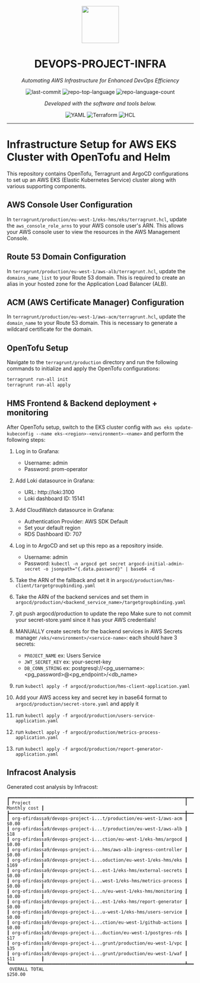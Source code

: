<p align="center">
  <img src="https://cdn-icons-png.flaticon.com/512/6295/6295417.png" width="100" />
</p>
<p align="center">
    <h1 align="center">DEVOPS-PROJECT-INFRA</h1>
</p>
<p align="center">
    <em>Automating AWS Infrastructure for Enhanced DevOps Efficiency</em>
</p>
<p align="center">
	<img src="https://img.shields.io/github/last-commit/org-ofirdassa9/devops-project-infra?style=flat&logo=git&logoColor=white&color=0080ff" alt="last-commit">
	<img src="https://img.shields.io/github/languages/top/org-ofirdassa9/devops-project-infra?style=flat&color=0080ff" alt="repo-top-language">
	<img src="https://img.shields.io/github/languages/count/org-ofirdassa9/devops-project-infra?style=flat&color=0080ff" alt="repo-language-count">
<p>
<p align="center">
		<em>Developed with the software and tools below.</em>
</p>
<p align="center">
	<img src="https://img.shields.io/badge/YAML-CB171E.svg?style=flat&logo=YAML&logoColor=white" alt="YAML">
	<img src="https://img.shields.io/badge/Terraform-7B42BC.svg?style=flat&logo=Terraform&logoColor=white" alt="Terraform">
	<img src="https://img.shields.io/badge/HCL-006BB6.svg?style=flat&logo=HCL&logoColor=white" alt="HCL">
</p>
<hr>


# Infrastructure Setup for AWS EKS Cluster with OpenTofu and Helm

This repository contains OpenTofu, Terragrunt and ArgoCD configurations to set up an AWS EKS (Elastic Kubernetes Service) cluster along with various supporting components.

## AWS Console User Configuration

In `terragrunt/production/eu-west-1/eks-hms/eks/terragrunt.hcl`, update the `aws_console_role_arns` to your AWS console user's ARN. This allows your AWS console user to view the resources in the AWS Management Console.

## Route 53 Domain Configuration

In `terragrunt/production/eu-west-1/aws-alb/terragrunt.hcl`, update the `domains_name_list` to your Route 53 domain. This is required to create an alias in your hosted zone for the Application Load Balancer (ALB).

## ACM (AWS Certificate Manager) Configuration

In `terragrunt/production/eu-west-1/aws-acm/terragrunt.hcl`, update the `domain_name` to your Route 53 domain. This is necessary to generate a wildcard certificate for the domain.

## OpenTofu Setup

Navigate to the `terragrunt/production` directory and run the following commands to initialize and apply the OpenTofu configurations:

```bash
terragrunt run-all init
terragrunt run-all apply
```

## HMS Frontend & Backend deployment + monitoring 

After OpenTofu setup, switch to the EKS cluster config with `aws eks update-kubeconfig --name eks-<region>-<environment>-<name>` and perform the following steps:

1. Log in to Grafana:

   - Username: admin
   - Password: prom-operator

2. Add Loki datasource in Grafana:

   - URL: http://loki:3100
   - Loki dashboard ID: 15141

3. Add CloudWatch datasource in Grafana:

   - Authentication Provider: AWS SDK Default
   - Set your default region
   - RDS Dashboard ID: 707

4. Log in to ArgoCD and set up this repo as a repository inside.
    
    - Username: admin
    - Password: `kubectl -n argocd get secret argocd-initial-admin-secret -o jsonpath="{.data.password}" | base64 -d` 
    
5. Take the ARN of the fallback and set it in `argocd/production/hms-client/targetgroupbinding.yaml`

6. Take the ARN of the backend services and set them in `argocd/production/<backend_service_name>/targetgroupbinding.yaml`

7. git push argocd/production to update the repo
    Make sure to not commit your secret-store.yaml since it has your AWS credentials!

8. MANUALLY create secrets for the backend services in AWS Secrets manager `/eks/<environment>/<service-name>`:
    each should have 3 secrets:
    - `PROJECT_NAME` ex: Users Service
    - `JWT_SECRET_KEY` ex: your-secret-key
    - `DB_CONN_STRING` ex: postgresql://<pg_username>:<pg_password>@<pg_endpoint>/<db_name>

9. run `kubectl apply -f argocd/production/hms-client-application.yaml`

10. Add your AWS access key and secret key in base64 format to `argocd/production/secret-store.yaml` and apply it

11. run `kubectl apply -f argocd/production/users-service-application.yaml`

12. run `kubectl apply -f argocd/production/metrics-process-application.yaml`

13. run `kubectl apply -f argocd/production/report-generator-application.yaml`

## Infracost Analysis

Generated cost analysis by Infracost:

```plaintext
┏━━━━━━━━━━━━━━━━━━━━━━━━━━━━━━━━━━━━━━━━━━━━━━━━━━━━━━━━━━━━━━━━━━┳━━━━━━━━━━━━━━┓
┃ Project                                                          ┃ Monthly cost ┃
┣━━━━━━━━━━━━━━━━━━━━━━━━━━━━━━━━━━━━━━━━━━━━━━━━━━━━━━━━━━━━━━━━━━╋━━━━━━━━━━━━━━┫
┃ org-ofirdassa9/devops-project-i...t/production/eu-west-1/aws-acm ┃ $0.00        ┃
┃ org-ofirdassa9/devops-project-i...t/production/eu-west-1/aws-alb ┃ $18          ┃
┃ org-ofirdassa9/devops-project-i...ction/eu-west-1/eks-hms/argocd ┃ $0.00        ┃
┃ org-ofirdassa9/devops-project-i...hms/aws-alb-ingress-controller ┃ $0.00        ┃
┃ org-ofirdassa9/devops-project-i...oduction/eu-west-1/eks-hms/eks ┃ $169         ┃
┃ org-ofirdassa9/devops-project-i...est-1/eks-hms/external-secrets ┃ $0.00        ┃
┃ org-ofirdassa9/devops-project-i...west-1/eks-hms/metrics-process ┃ $0.00        ┃
┃ org-ofirdassa9/devops-project-i...n/eu-west-1/eks-hms/monitoring ┃ $0.00        ┃
┃ org-ofirdassa9/devops-project-i...est-1/eks-hms/report-generator ┃ $0.00        ┃
┃ org-ofirdassa9/devops-project-i...u-west-1/eks-hms/users-service ┃ $0.00        ┃
┃ org-ofirdassa9/devops-project-i...ction/eu-west-1/github-actions ┃ $0.00        ┃
┃ org-ofirdassa9/devops-project-i...duction/eu-west-1/postgres-rds ┃ $17          ┃
┃ org-ofirdassa9/devops-project-i...grunt/production/eu-west-1/vpc ┃ $35          ┃
┃ org-ofirdassa9/devops-project-i...grunt/production/eu-west-1/waf ┃ $11          ┃
┗━━━━━━━━━━━━━━━━━━━━━━━━━━━━━━━━━━━━━━━━━━━━━━━━━━━━━━━━━━━━━━━━━━┻━━━━━━━━━━━━━━┛
 OVERALL TOTAL                                                       $250.00 
```